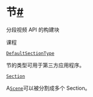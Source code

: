 # 节[#](#module-manim.scene.section "此标题的固定链接")

分段视频 API 的构建块

课程

[`DefaultSectionType`](manim.scene.section.DefaultSectionType.html#manim.scene.section.DefaultSectionType "manim.scene.section.DefaultSectionType")

节的类型可用于第三方应用程序。

[`Section`](manim.scene.section.Section.html#manim.scene.section.Section "manim.scene.section.Section")

A[`Scene`](manim.scene.scene.Scene.html#manim.scene.scene.Scene "手动场景.场景.场景")可以被分割成多个 Section。
